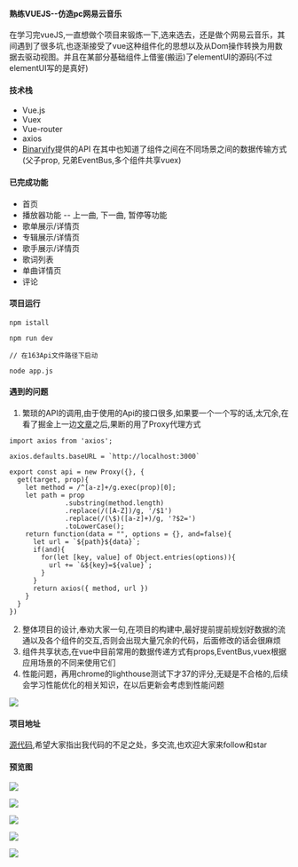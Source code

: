 #### 熟练VUEJS--仿造pc网易云音乐
在学习完vueJS,一直想做个项目来锻炼一下,选来选去，还是做个网易云音乐，其间遇到了很多坑,也逐渐接受了vue这种组件化的思想以及从Dom操作转换为用数据去驱动视图。并且在某部分基础组件上借鉴(搬运)了elementUI的源码(不过elementUI写的是真好)
#### 技术栈
+ Vue.js
+ Vuex
+ Vue-router
+ axios
+ [Binaryify](https://github.com/Binaryify/NeteaseCloudMusicApi)提供的API
在其中也知道了组件之间在不同场景之间的数据传输方式(父子prop, 兄弟EventBus,多个组件共享vuex)
#### 已完成功能
+ 首页
+ 播放器功能 -- 上一曲, 下一曲, 暂停等功能
+ 歌单展示/详情页
+ 专辑展示/详情页
+ 歌手展示/详情页
+ 歌词列表
+ 单曲详情页
+ 评论
#### 项目运行

```
npm istall 

npm run dev

// 在163Api文件路径下启动

node app.js
```

#### 遇到的问题
1. 繁琐的API的调用,由于使用的Api的接口很多,如果要一个一个写的话,太冗余,在看了掘金上一边[文章](https://juejin.im/post/5a6fd23ff265da3e4a6fc189)之后,果断的用了Proxy代理方式

```
import axios from 'axios';

axios.defaults.baseURL = `http://localhost:3000`

export const api = new Proxy({}, {
  get(target, prop){
    let method = /^[a-z]+/g.exec(prop)[0];
    let path = prop
              .substring(method.length)
              .replace(/([A-Z])/g, '/$1')
              .replace(/(\$)([a-z]+)/g, '?$2=')
              .toLowerCase();
    return function(data = "", options = {}, and=false){
      let url = `${path}${data}`;
      if(and){
        for(let [key, value] of Object.entries(options)){
          url += `&${key}=${value}`;        
        }
      } 
      return axios({ method, url })
    }
  } 
})

```

2. 整体项目的设计,奉劝大家一句,在项目的构建中,最好提前提前规划好数据的流通以及各个组件的交互,否则会出现大量冗余的代码，后面修改的话会很麻烦
3. 组件共享状态,在vue中目前常用的数据传递方式有props,EventBus,vuex根据应用场景的不同来使用它们
4. 性能问题，再用chrome的lighthouse测试下才37的评分,无疑是不合格的,后续会学习性能优化的相关知识，在以后更新会考虑到性能问题

![](![](https://github.com/SGAMERyu/vue-163-music/tree/master/images/1.png))

#### 项目地址

[源代码](https://github.com/SGAMERyu/vue-163-music),希望大家指出我代码的不足之处，多交流,也欢迎大家来follow和star
#### 预览图

![](https://github.com/SGAMERyu/vue-163-music/tree/master/images/2.png)

![](https://github.com/SGAMERyu/vue-163-music/tree/master/images/3.png)

![](https://github.com/SGAMERyu/vue-163-music/tree/master/images/4.png)

![](https://github.com/SGAMERyu/vue-163-music/tree/master/images/5.png)

![](https://github.com/SGAMERyu/vue-163-music/tree/master/images/6.png)


